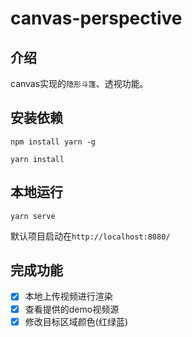 # canvas-perspective
## 介绍
canvas实现的`隐形斗篷`、透视功能。
## 安装依赖
`npm install yarn -g`

`yarn install`

## 本地运行
`yarn serve`

默认项目启动在`http://localhost:8080/`
## 完成功能
- [x] 本地上传视频进行渲染
- [x] 查看提供的demo视频源
- [x] 修改目标区域颜色(红绿蓝)